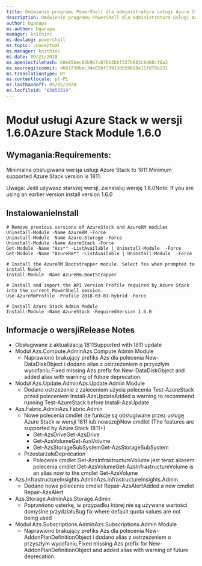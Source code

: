 ```yaml
---
title: Omówienie programu PowerShell dla administratora usługi Azure Stack | Microsoft Docs
description: Omówienie programu PowerShell dla administratora usługi Azure Stack z instrukcjami dotyczącymi instalacji i konfiguracji.
author: bganapa
ms.author: bganapa
manager: knithinc
ms.devlang: powershell
ms.topic: conceptual
ms.manager: knithinc
ms.date: 09/21/2018
ms.openlocfilehash: b0e85bec82b9b7c876b2bbf337b603c8d68cf6a3
ms.sourcegitcommit: d661f38bec34e65bf73913db59028e11fd78b131
ms.translationtype: HT
ms.contentlocale: pl-PL
ms.lasthandoff: 05/05/2020
ms.locfileid: "63053319"
---
```

# <a name="azure-stack-module-160"></a><span data-ttu-id="b7153-103">Moduł usługi Azure Stack w wersji 1.6.0</span><span class="sxs-lookup"><span data-stu-id="b7153-103">Azure Stack Module 1.6.0</span></span>

## <a name="requirements"></a><span data-ttu-id="b7153-104">Wymagania:</span><span class="sxs-lookup"><span data-stu-id="b7153-104">Requirements:</span></span>
<span data-ttu-id="b7153-105">Minimalna obsługiwana wersja usługi Azure Stack to 1811.</span><span class="sxs-lookup"><span data-stu-id="b7153-105">Minimum supported Azure Stack version is 1811.</span></span>

<span data-ttu-id="b7153-106">Uwaga: Jeśli używasz starszej wersji, zainstaluj wersję 1.6.0</span><span class="sxs-lookup"><span data-stu-id="b7153-106">Note: If you are using an earlier version install version 1.6.0</span></span>

## <a name="install"></a><span data-ttu-id="b7153-107">Instalowanie</span><span class="sxs-lookup"><span data-stu-id="b7153-107">Install</span></span>
```
# Remove previous versions of AzureStack and AzureRM modules
Uninstall-Module -Name AzureRM -Force
Uninstall-Module -Name Azure.Storage -Force
Uninstall-Module -Name AzureStack -Force
Get-Module -Name "Azs*" -ListAvailable | Uninstall-Module  -Force 
Get-Module -Name "AzureRm*" -ListAvailable | Uninstall-Module  -Force

# Install the AzureRM.Bootstrapper module. Select Yes when prompted to install NuGet
Install-Module -Name AzureRm.BootStrapper

# Install and import the API Version Profile required by Azure Stack into the current PowerShell session.
Use-AzureRmProfile -Profile 2018-03-01-hybrid -Force

# Install Azure Stack Admin Module
Install-Module -Name AzureStack -RequiredVersion 1.6.0
```

## <a name="release-notes"></a><span data-ttu-id="b7153-108">Informacje o wersji</span><span class="sxs-lookup"><span data-stu-id="b7153-108">Release Notes</span></span>
* <span data-ttu-id="b7153-109">Obsługiwane z aktualizacją 1811</span><span class="sxs-lookup"><span data-stu-id="b7153-109">Supported with 1811 update</span></span>
* <span data-ttu-id="b7153-110">Moduł Azs.Compute.Admin</span><span class="sxs-lookup"><span data-stu-id="b7153-110">Azs.Compute.Admin Module</span></span>
    * <span data-ttu-id="b7153-111">Naprawiono brakujący prefiks Azs dla polecenia New-DataDiskObject i dodano alias z ostrzeżeniem o przyszłym wycofaniu.</span><span class="sxs-lookup"><span data-stu-id="b7153-111">Fixed missing Azs prefix for New-DataDiskObject and added alias with warning of future deprecation.</span></span>
* <span data-ttu-id="b7153-112">Moduł Azs.Update.Admin</span><span class="sxs-lookup"><span data-stu-id="b7153-112">Azs.Update.Admin Module</span></span>
    * <span data-ttu-id="b7153-113">Dodano ostrzeżenie z zaleceniem użycia polecenia Test-AzureStack przed poleceniem Install-AzsUpdate</span><span class="sxs-lookup"><span data-stu-id="b7153-113">Added a warning to recommend running Test-AzureStack before Install-AzsUpdate</span></span>
* <span data-ttu-id="b7153-114">Azs.Fabric.Admin</span><span class="sxs-lookup"><span data-stu-id="b7153-114">Azs.Fabric.Admin</span></span>
    * <span data-ttu-id="b7153-115">Nowe polecenia cmdlet (te funkcje są obsługiwane przez usługę Azure Stack w wersji 1811 lub nowszej)</span><span class="sxs-lookup"><span data-stu-id="b7153-115">New cmdlet (The features are supported by Azure Stack 1811+)</span></span>
        * <span data-ttu-id="b7153-116">Get-AzsDrive</span><span class="sxs-lookup"><span data-stu-id="b7153-116">Get-AzsDrive</span></span>
        * <span data-ttu-id="b7153-117">Get-AzsVolume</span><span class="sxs-lookup"><span data-stu-id="b7153-117">Get-AzsVolume</span></span>
        * <span data-ttu-id="b7153-118">Get-AzsStorageSubSystem</span><span class="sxs-lookup"><span data-stu-id="b7153-118">Get-AzsStorageSubSystem</span></span>
    * <span data-ttu-id="b7153-119">Przestarzałe</span><span class="sxs-lookup"><span data-stu-id="b7153-119">Deprecation</span></span>
        * <span data-ttu-id="b7153-120">Polecenie cmdlet Get-AzsInfrastructureVolume jest teraz aliasem polecenia cmdlet Get-AzsVolume</span><span class="sxs-lookup"><span data-stu-id="b7153-120">Get-AzsInfrastructureVolume is an alias now to the cmdlet Get-AzsVolume</span></span>
* <span data-ttu-id="b7153-121">Azs.InfrastructureInsights.Admin</span><span class="sxs-lookup"><span data-stu-id="b7153-121">Azs.InfrastructureInsights.Admin</span></span>
    *  <span data-ttu-id="b7153-122">Dodano nowe polecenie cmdlet Repair-AzsAlert</span><span class="sxs-lookup"><span data-stu-id="b7153-122">Added a new cmdlet Repair-AzsAlert</span></span>
* <span data-ttu-id="b7153-123">Azs.Storage.Admin</span><span class="sxs-lookup"><span data-stu-id="b7153-123">Azs.Storage.Admin</span></span>
    * <span data-ttu-id="b7153-124">Poprawiono usterkę, w przypadku której nie są używane wartości domyślne przydziału</span><span class="sxs-lookup"><span data-stu-id="b7153-124">Bug fix where default quota values are not being used</span></span>
* <span data-ttu-id="b7153-125">Moduł Azs.Subscriptions.Admin</span><span class="sxs-lookup"><span data-stu-id="b7153-125">Azs.Subscriptions.Admin Module</span></span>
    * <span data-ttu-id="b7153-126">Naprawiono brakujący prefiks Azs dla polecenia New-AddonPlanDefinitionObject i dodano alias z ostrzeżeniem o przyszłym wycofaniu.</span><span class="sxs-lookup"><span data-stu-id="b7153-126">Fixed missing Azs prefix for New-AddonPlanDefinitionObject and added alias with warning of future deprecation.</span></span>
